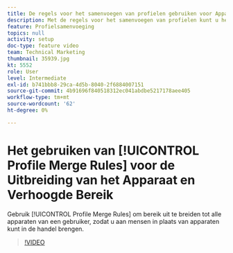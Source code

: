 ```yaml
---
title: De regels voor het samenvoegen van profielen gebruiken voor Apparaatextensies en Meer bereiken
description: Met de regels voor het samenvoegen van profielen kunt u het bereik uitbreiden tot alle apparaten van een gebruiker, zodat u deze op de markt kunt brengen voor mensen in plaats van voor apparaten.
feature: Profielsamenvoeging
topics: null
activity: setup
doc-type: feature video
team: Technical Marketing
thumbnail: 35939.jpg
kt: 5552
role: User
level: Intermediate
exl-id: b741bbb8-29ca-4d5b-8040-2f6884007151
source-git-commit: 4b91696f840518312ec041abdbe5217178aee405
workflow-type: tm+mt
source-wordcount: '62'
ht-degree: 0%

---
```


# Het gebruiken van [!UICONTROL Profile Merge Rules] voor de Uitbreiding van het Apparaat en Verhoogde Bereik

Gebruik [!UICONTROL Profile Merge Rules] om bereik uit te breiden tot alle apparaten van een gebruiker, zodat u aan mensen in plaats van apparaten kunt in de handel brengen.

>[!VIDEO](https://video.tv.adobe.com/v/35939/?quality=12&learn=on)
